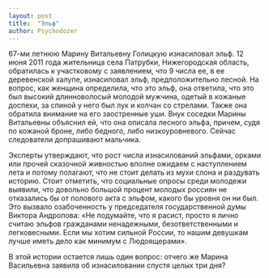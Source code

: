 ```yaml
---
layout: post
title:  "Эльф"
author: Psychodozer
---
```


67-ми летнюю Марину Витальевну Голицкую изнасиловал эльф. 12 июня 2011 года жительница села Патрубки, Нижегородская область, обратилась к участковому с заявлением, что 9 числа ее, в ее деревенской халупе, изнасиловал эльф, предположительно лесной. На вопрос, как женщина определила, что это эльф, она ответила, что это был высокий длинноволосый молодой мужчина, одетый в кожаные доспехи, за спиной у него был лук и колчан со стрелами. Также она обратила внимание на его заостренные уши. Внук соседки Марины Витальевны объяснил ей, что она описала лесного эльфа, причем, судя по кожаной броне, либо бедного, либо низкоуровневого. Сейчас следователи допрашивают мальчика.

Эксперты утверждают, что рост числа изнасилований эльфами, орками или прочей сказочной живностью вполне ожидаем с наступлением лета и потому полагают, что не стоит делать из мухи слона и раздувать историю. Стоит отметить, что социальные опросы среди молодежи выявили, что довольно большой процент молодых россиян не отказались бы от полового акта с эльфом, какого бы уровня он ни был. Это вызвало озабоченность у председателя государственной думы Виктора Андропова: «Не подумайте, что я расист, просто я лично считаю эльфов гражданами ненадежными, безответственными и легковесными. Если мы хотим сильной России, то нашим девушкам лучше иметь дело как минимум с Людоящерами».

В этой истории остается лишь один вопрос: отчего же Марина Васильевна заявила об изнасиловании спустя целых три дня?